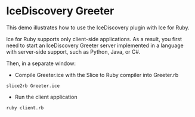 # IceDiscovery Greeter

This demo illustrates how to use the IceDiscovery plugin with Ice for Ruby.

Ice for Ruby supports only client-side applications. As a result, you first need to start an IceDiscovery Greeter server implemented
in a language with server-side support, such as Python, Java, or C#.

Then, in a separate window:

- Compile Greeter.ice with the Slice to Ruby compiler into Greeter.rb

```shell
slice2rb Greeter.ice
```

- Run the client application

```shell
ruby client.rb
```
